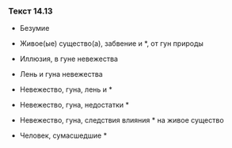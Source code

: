 ### Текст 14.13

- Безумие

- Живое(ые) существо(а), забвение и *, от гун природы

- Иллюзия, в гуне невежества

- Лень и гуна невежества

- Невежество, гуна, лень и *

- Невежество, гуна, недостатки *

- Невежество, гуна, следствия влияния * на живое существо

- Человек, сумасшедшие *
	
